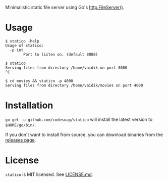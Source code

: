 Minimalistic static file server using Go's
[http.FileServer()](https://golang.org/pkg/net/http/#FileServer).

# Usage
```console
$ statico -help
Usage of statico:
  -p int
        Port to listen on. (default 8080)

$ statico
Serving files from directory /home/vaidik on port 8080
^C

$ cd movies && statico -p 4000
Serving files from directory /home/vaidik/movies on port 4000
```

# Installation
`go get -u github.com/codesoap/statico` will install the latest version
to `$HOME/go/bin/`.

If you don't want to install from source, you can download binaries from
the [releases page](https://github.com/codesoap/statico/releases).

# License
`statico` is MIT licensed. See
[LICENSE.md](https://github.com/vaidik/statico/blob/master/LICENSE.md).
